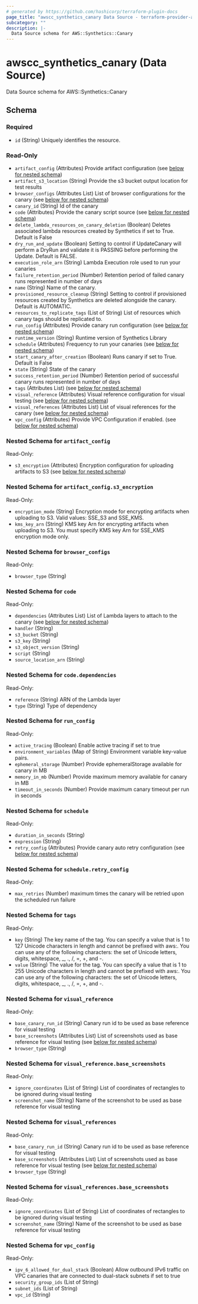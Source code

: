 ```yaml
---
# generated by https://github.com/hashicorp/terraform-plugin-docs
page_title: "awscc_synthetics_canary Data Source - terraform-provider-awscc"
subcategory: ""
description: |-
  Data Source schema for AWS::Synthetics::Canary
---
```


# awscc_synthetics_canary (Data Source)

Data Source schema for AWS::Synthetics::Canary



<!-- schema generated by tfplugindocs -->
## Schema

### Required

- `id` (String) Uniquely identifies the resource.

### Read-Only

- `artifact_config` (Attributes) Provide artifact configuration (see [below for nested schema](#nestedatt--artifact_config))
- `artifact_s3_location` (String) Provide the s3 bucket output location for test results
- `browser_configs` (Attributes List) List of browser configurations for the canary (see [below for nested schema](#nestedatt--browser_configs))
- `canary_id` (String) Id of the canary
- `code` (Attributes) Provide the canary script source (see [below for nested schema](#nestedatt--code))
- `delete_lambda_resources_on_canary_deletion` (Boolean) Deletes associated lambda resources created by Synthetics if set to True. Default is False
- `dry_run_and_update` (Boolean) Setting to control if UpdateCanary will perform a DryRun and validate it is PASSING before performing the Update. Default is FALSE.
- `execution_role_arn` (String) Lambda Execution role used to run your canaries
- `failure_retention_period` (Number) Retention period of failed canary runs represented in number of days
- `name` (String) Name of the canary.
- `provisioned_resource_cleanup` (String) Setting to control if provisioned resources created by Synthetics are deleted alongside the canary. Default is AUTOMATIC.
- `resources_to_replicate_tags` (List of String) List of resources which canary tags should be replicated to.
- `run_config` (Attributes) Provide canary run configuration (see [below for nested schema](#nestedatt--run_config))
- `runtime_version` (String) Runtime version of Synthetics Library
- `schedule` (Attributes) Frequency to run your canaries (see [below for nested schema](#nestedatt--schedule))
- `start_canary_after_creation` (Boolean) Runs canary if set to True. Default is False
- `state` (String) State of the canary
- `success_retention_period` (Number) Retention period of successful canary runs represented in number of days
- `tags` (Attributes List) (see [below for nested schema](#nestedatt--tags))
- `visual_reference` (Attributes) Visual reference configuration for visual testing (see [below for nested schema](#nestedatt--visual_reference))
- `visual_references` (Attributes List) List of visual references for the canary (see [below for nested schema](#nestedatt--visual_references))
- `vpc_config` (Attributes) Provide VPC Configuration if enabled. (see [below for nested schema](#nestedatt--vpc_config))

<a id="nestedatt--artifact_config"></a>
### Nested Schema for `artifact_config`

Read-Only:

- `s3_encryption` (Attributes) Encryption configuration for uploading artifacts to S3 (see [below for nested schema](#nestedatt--artifact_config--s3_encryption))

<a id="nestedatt--artifact_config--s3_encryption"></a>
### Nested Schema for `artifact_config.s3_encryption`

Read-Only:

- `encryption_mode` (String) Encryption mode for encrypting artifacts when uploading to S3. Valid values: SSE_S3 and SSE_KMS.
- `kms_key_arn` (String) KMS key Arn for encrypting artifacts when uploading to S3. You must specify KMS key Arn for SSE_KMS encryption mode only.



<a id="nestedatt--browser_configs"></a>
### Nested Schema for `browser_configs`

Read-Only:

- `browser_type` (String)


<a id="nestedatt--code"></a>
### Nested Schema for `code`

Read-Only:

- `dependencies` (Attributes List) List of Lambda layers to attach to the canary (see [below for nested schema](#nestedatt--code--dependencies))
- `handler` (String)
- `s3_bucket` (String)
- `s3_key` (String)
- `s3_object_version` (String)
- `script` (String)
- `source_location_arn` (String)

<a id="nestedatt--code--dependencies"></a>
### Nested Schema for `code.dependencies`

Read-Only:

- `reference` (String) ARN of the Lambda layer
- `type` (String) Type of dependency



<a id="nestedatt--run_config"></a>
### Nested Schema for `run_config`

Read-Only:

- `active_tracing` (Boolean) Enable active tracing if set to true
- `environment_variables` (Map of String) Environment variable key-value pairs.
- `ephemeral_storage` (Number) Provide ephemeralStorage available for canary in MB
- `memory_in_mb` (Number) Provide maximum memory available for canary in MB
- `timeout_in_seconds` (Number) Provide maximum canary timeout per run in seconds


<a id="nestedatt--schedule"></a>
### Nested Schema for `schedule`

Read-Only:

- `duration_in_seconds` (String)
- `expression` (String)
- `retry_config` (Attributes) Provide canary auto retry configuration (see [below for nested schema](#nestedatt--schedule--retry_config))

<a id="nestedatt--schedule--retry_config"></a>
### Nested Schema for `schedule.retry_config`

Read-Only:

- `max_retries` (Number) maximum times the canary will be retried upon the scheduled run failure



<a id="nestedatt--tags"></a>
### Nested Schema for `tags`

Read-Only:

- `key` (String) The key name of the tag. You can specify a value that is 1 to 127 Unicode characters in length and cannot be prefixed with aws:. You can use any of the following characters: the set of Unicode letters, digits, whitespace, _, ., /, =, +, and -.
- `value` (String) The value for the tag. You can specify a value that is 1 to 255 Unicode characters in length and cannot be prefixed with aws:. You can use any of the following characters: the set of Unicode letters, digits, whitespace, _, ., /, =, +, and -.


<a id="nestedatt--visual_reference"></a>
### Nested Schema for `visual_reference`

Read-Only:

- `base_canary_run_id` (String) Canary run id to be used as base reference for visual testing
- `base_screenshots` (Attributes List) List of screenshots used as base reference for visual testing (see [below for nested schema](#nestedatt--visual_reference--base_screenshots))
- `browser_type` (String)

<a id="nestedatt--visual_reference--base_screenshots"></a>
### Nested Schema for `visual_reference.base_screenshots`

Read-Only:

- `ignore_coordinates` (List of String) List of coordinates of rectangles to be ignored during visual testing
- `screenshot_name` (String) Name of the screenshot to be used as base reference for visual testing



<a id="nestedatt--visual_references"></a>
### Nested Schema for `visual_references`

Read-Only:

- `base_canary_run_id` (String) Canary run id to be used as base reference for visual testing
- `base_screenshots` (Attributes List) List of screenshots used as base reference for visual testing (see [below for nested schema](#nestedatt--visual_references--base_screenshots))
- `browser_type` (String)

<a id="nestedatt--visual_references--base_screenshots"></a>
### Nested Schema for `visual_references.base_screenshots`

Read-Only:

- `ignore_coordinates` (List of String) List of coordinates of rectangles to be ignored during visual testing
- `screenshot_name` (String) Name of the screenshot to be used as base reference for visual testing



<a id="nestedatt--vpc_config"></a>
### Nested Schema for `vpc_config`

Read-Only:

- `ipv_6_allowed_for_dual_stack` (Boolean) Allow outbound IPv6 traffic on VPC canaries that are connected to dual-stack subnets if set to true
- `security_group_ids` (List of String)
- `subnet_ids` (List of String)
- `vpc_id` (String)
